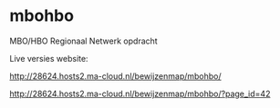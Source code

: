 # mbohbo
MBO/HBO Regionaal Netwerk opdracht

Live versies website:

http://28624.hosts2.ma-cloud.nl/bewijzenmap/mbohbo/

http://28624.hosts2.ma-cloud.nl/bewijzenmap/mbohbo/?page_id=42
